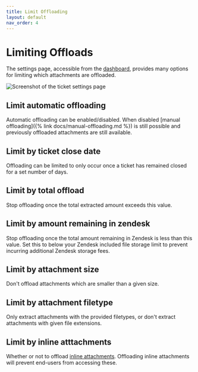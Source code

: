 ```yaml
---
title: Limit Offloading
layout: default
nav_order: 4
---
```


# Limiting Offloads

The settings page, accessible from the [dashboard](https://zd-external-attachment-storage.eh7p.com/dashboard), provides many options for limiting which attachments are offloaded.

<picture>
  <source srcset="{{ site.baseurl }}/assets/images/docs/limit-offload/ticket-settings.webp" type="image/webp">
  <img src="{{ site.baseurl }}/assets/images/docs/limit-offload/ticket-settings.png" alt="Screenshot of the ticket settings page">
</picture>

## Limit automatic offloading

Automatic offloading can be enabled/disabled. When disabled [manual offloading]({% link docs/manual-offloading.md %}) is still possible and previously offloaded attachments are still available.

## Limit by ticket close date

Offloading can be limited to only occur once a ticket has remained closed for a set number of days.

## Limit by total offload

Stop offloading once the total extracted amount exceeds this value.

## Limit by amount remaining in zendesk

Stop offloading once the total amount remaining in Zendesk is less than this value. Set this to below your Zendesk included file storage limit to prevent incurring additional Zendesk storage fees.

## Limit by attachment size

Don't offload attachments which are smaller than a given size.

## Limit by attachment filetype

Only extract attachments with the provided filetypes, or don't extract attachments with given file extensions.

## Limit by inline atttachments

Whether or not to offload [inline attachments](https://support.zendesk.com/hc/en-us/articles/4408832757146-Enabling-attachments-in-tickets). Offloading inline attachments will prevent end-users from accessing these.